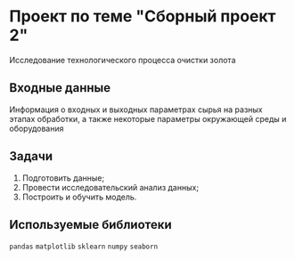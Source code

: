 # Проект по теме "Сборный проект 2"
Исследование технологического процесса очистки золота

## Входные данные
Информация о входных и выходных параметрах сырья на разных этапах обработки, а также некоторые параметры окружающей среды и оборудования

## Задачи
1. Подготовить данные;
2. Провести исследовательский анализ данных;
3. Построить и обучить модель.


## Используемые библиотеки
`pandas` `matplotlib` `sklearn` `numpy` `seaborn`
